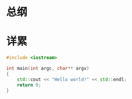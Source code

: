 # 总纲

# 详累

```cpp
#include <iostream>

int main(int argc, char** argv)
{
    std::cout << "Hello world!" << std::endl;
    return 0;
}
```